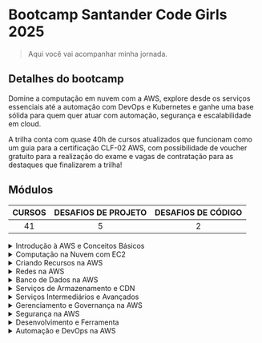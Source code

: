 # Bootcamp Santander Code Girls 2025

> Aqui você vai acompanhar minha jornada.

## Detalhes do bootcamp

Domine a computação em nuvem com a AWS, explore desde os serviços essenciais até a automação com DevOps e Kubernetes e ganhe uma base sólida para quem quer atuar com automação, segurança e escalabilidade em cloud.

A trilha conta com quase 40h de cursos atualizados que funcionam como um guia para a certificação CLF-02 AWS, com possibilidade de voucher gratuito para a realização do exame e vagas de contratação para as destaques que finalizarem a trilha!

## Módulos

| CURSOS | DESAFIOS DE PROJETO | DESAFIOS DE CÓDIGO |
| :----: | :-----------------: | :----------------: |
|   41   |          5          |         2          |

<details>
  <summary>Introdução à AWS e Conceitos Básicos</summary>
  <table>
    <tr>
      <th>Categoria</th>
      <th>Submódulos</th>
      <th>Status</th>
    </tr>
    <tr>
      <td>Curso</td>
      <td>Introdução ao Santander Code Girls 2025 - AWS Cloud Foundations</td>
      <td><img src="https://img.shields.io/badge/CONCLUIDO-44CC11?style=for-the-badge"/></td>
    </tr>
    <tr>
      <td>Curso</td>
      <td>Introdução à AWS e ao Universo da Computação em Nuvem</td>
      <td><img src="https://img.shields.io/badge/CONCLUIDO-44CC11?style=for-the-badge"/></td>
    </tr>
    <tr>
      <td>Curso</td>
      <td>Fundamentos Essenciais da Infraestrutura AWS</td>
      <td><img src="https://img.shields.io/badge/CONCLUIDO-44CC11?style=for-the-badge"/></td>
    </tr>
    <tr>
      <td>Curso</td>
      <td>Configurando sua Conta AWS com Segurança e Eficiência</td>
      <td><img src="https://img.shields.io/badge/CONCLUIDO-44CC11?style=for-the-badge"/></td>
    </tr>
    <tr>
      <td>Curso</td>
      <td>Primeiros Passos com Acesso Seguro e Controle de Custos na AWS</td>
      <td><img src="https://img.shields.io/badge/CONCLUIDO-44CC11?style=for-the-badge"/></td>
    </tr>
    <tr>
      <td>Mentoria</td>
      <td>Live de Lançamento - Code Girls 2025</td>
      <td><img src="https://img.shields.io/badge/CONCLUIDO-44CC11?style=for-the-badge"/></td>
    </tr>
  </table>
</details>

<details>
  <summary>Computação na Nuvem com EC2</summary>
  <table>
    <tr>
      <th>Categoria</th>
      <th>Submódulos</th>
      <th>Status</th>
    </tr>
    <tr>
      <td>Curso</td>
      <td>Entendendo as Instância EC2 e a Otimização de Recursos na AWS</td>
      <td><img src="https://img.shields.io/badge/CONCLUIDO-44CC11?style=for-the-badge"/></td>
    </tr>
    <tr>
      <td>Curso</td>
      <td>Armazenamerento na Nuvem com amazon EBS e S3	</td>
      <td><img src="https://img.shields.io/badge/CONCLUIDO-44CC11?style=for-the-badge"/></td>
    </tr>
    <tr>
      <td>Desafio de Projeto</td>
      <td>Gerenciando Instâncias EC2 na AWS	</td>
      <td><img src="https://img.shields.io/badge/CONCLUIDO-44CC11?style=for-the-badge"/></td>
    </tr>
  </table>
</details>

<details>
  <summary>Criando Recursos na AWS</summary>
  <table>
    <tr>
      <th>Categoria</th>
      <th>Submódulos</th>
      <th>Status</th>
    </tr>
    <tr>
      <td>Curso</td>
      <td>Criando sua Primeira Instância Amazon EC2</td>
      <td><img src="https://img.shields.io/badge/CONCLUIDO-44CC11?style=for-the-badge"/></td>
    </tr>
    <tr>
      <td>Curso</td>
      <td>Criando sua Primeiro Bucket no Amazon S3</td>
      <td><img src="https://img.shields.io/badge/CONCLUIDO-44CC11?style=for-the-badge"/></td>
    </tr>
    <tr>
      <td>Desafio de Projeto</td>
      <td>Criando sua Primeira Função com Amazon Lambda</td>
      <td><img src="https://img.shields.io/badge/CONCLUIDO-44CC11?style=for-the-badge"/></td>
    </tr>
    <tr>
      <td>Desafio de Projeto</td>
      <td>Desafios de Código: Aperfeiçoe Sua Lógica e Pensamento Computacional</td>
      <td><img src="https://img.shields.io/badge/CONCLUIDO-44CC11?style=for-the-badge"/></td>
    </tr>
    <tr>
      <td>Desafio de Código</td>
      <td>Associando Conceitos de Recursos da AWS</td>
      <td><img src="https://img.shields.io/badge/CONCLUIDO-44CC11?style=for-the-badge"/></td>
    </tr>
  </table>
</details>

<details>
  <summary>Redes na AWS	</summary>
  <table>
    <tr>
      <th>Categoria</th>
      <th>Submódulos</th>
      <th>Status</th>
    </tr>
    <tr>
      <td>Curso</td>
      <td>Introdução à Amazon VPC</td>
      <td><img src="https://img.shields.io/badge/CONCLUIDO-44CC11?style=for-the-badge"/></td>
    </tr>
    <tr>
      <td>Curso</td>
      <td>Entendendo o que é uma Subnet na Amazon VPC</td>
      <td><img src="https://img.shields.io/badge/CONCLUIDO-44CC11?style=for-the-badge"/></td>
    </tr>
    <tr>
      <td>Curso</td>
      <td>Introdução ao Security Group na AWS</td>
      <td><img src="https://img.shields.io/badge/CONCLUIDO-44CC11?style=for-the-badge"/></td>
    </tr>
    <tr>
      <td>Curso</td>
      <td>Explorando os Fundamentos do Route 53 na AWS</td>
      <td><img src="https://img.shields.io/badge/CONCLUIDO-44CC11?style=for-the-badge"/></td>
    </tr>
    <tr>
      <td>Curso</td>
      <td>Introdução à Distribuição de Conteúdo com Amzon CloudFront</td>
      <td><img src="https://img.shields.io/badge/CONCLUIDO-44CC11?style=for-the-badge"/></td>
    </tr>
    <tr>
      <td>Curso</td>
      <td>Entendendo o que é o Amazon Elastic Load Balancer</td>
      <td><img src="https://img.shields.io/badge/CONCLUIDO-44CC11?style=for-the-badge"/></td>
    </tr>
  </table>
</details>

<details>
  <summary>Banco de Dados na AWS</summary>
  <table>
    <tr>
      <th>Categoria</th>
      <th>Submódulos</th>
      <th>Status</th>
    </tr>
    <tr>
      <td>Curso</td>
      <td>Entendendo o que é RDS</td>
      <td><img src="https://img.shields.io/badge/CONCLUIDO-44CC11?style=for-the-badge"/></td>
    </tr>
    <tr>
      <td>Curso</td>
      <td>Introdução ao Amazon DynamoDB</td>
      <td><img src="https://img.shields.io/badge/CONCLUIDO-44CC11?style=for-the-badge"/></td>
    </tr>
    <tr>
      <td>Curso</td>
      <td>Explorando Estratégias de Backup e Recuperação de Dados na AWS</td>
      <td><img src="https://img.shields.io/badge/CONCLUIDO-44CC11?style=for-the-badge"/></td>
    </tr>
  </table>
</details>

<details>
  <summary>Serviços de Armazenamento e CDN</summary>
  <table>
    <tr>
      <th>Categoria</th>
      <th>Submódulos</th>
      <th>Status</th>
    </tr>
    <tr>
      <td>Curso</td>
      <td>Introdução ao Amazon S3</td>
      <td><img src="https://img.shields.io/badge/CONCLUIDO-44CC11?style=for-the-badge"/></td>
    </tr>
    <tr>
      <td>Curso</td>
      <td>Conhecendo o Amazon Glacier</td>
      <td><img src="https://img.shields.io/badge/CONCLUIDO-44CC11?style=for-the-badge"/></td>
    </tr>
    <tr>
      <td>Curso</td>
      <td>Entendendo a Distribuição de Conteúdo com Amazon CloudFront</td>
      <td><img src="https://img.shields.io/badge/CONCLUIDO-44CC11?style=for-the-badge"/></td>
    </tr>
    <tr>
      <td>Desafio de Código</td>
      <td>Associando Conceitos de Serviços de Armazenamento e CDN</td>
      <td><img src="https://img.shields.io/badge/CONCLUIDO-44CC11?style=for-the-badge"/></td>
    </tr>
  </table>
</details>

<details>
  <summary>Serviços Intermediários e Avançados</summary>
  <table>
    <tr>
      <th>Categoria</th>
      <th>Submódulos</th>
      <th>Status</th>
    </tr>
    <tr>
      <td>Curso</td>
      <td>Entendendo como Funciona o AWS Lambda</td>
      <td><img src="https://img.shields.io/badge/CONCLUIDO-44CC11?style=for-the-badge"/></td>
    </tr>
    <tr>
      <td>Curso</td>
      <td>Entendendo o que são Amazon ECS e EKS na Orquestração de Containers</td>
      <td><img src="https://img.shields.io/badge/CONCLUIDO-44CC11?style=for-the-badge"/></td>
    </tr>
    <tr>
      <td>Curso</td>
      <td>Entendendo como Funcionam o Amazon SNS e SQS na Comunicação Assíncrona</td>
      <td><img src="https://img.shields.io/badge/CONCLUIDO-44CC11?style=for-the-badge"/></td>
    </tr>
    <tr>
      <td>Desafio de Projeto</td>
      <td>Explorando Workflowas Automatizados com AWS Step Functions</td>
      <td><img src="https://img.shields.io/badge/PARA%20FAZER-9999A1?style=for-the-badge"/></td>
    </tr>
  </table>
</details>

<details>
  <summary>Gerenciamento e Governança na AWS</summary>
  <table>
    <tr>
      <th>Categoria</th>
      <th>Submódulos</th>
      <th>Status</th>
    </tr>
    <tr>
      <td>Curso</td>
      <td>Entendendo o que é o AWS CloudWatch</td>
      <td><img src="https://img.shields.io/badge/CONCLUIDO-44CC11?style=for-the-badge"/></td>
    </tr>
    <tr>
      <td>Curso</td>
      <td>Fundamentos do AWS CloudTrail para Auditoria e Segurança na AWS</td>
      <td><img src="https://img.shields.io/badge/CONCLUIDO-44CC11?style=for-the-badge"/></td>
    </tr>
    <tr>
      <td>Desafio de Projeto</td>
      <td>Implementando sua Primeira Stack com AWS CloudFormation</td>
      <td><img src="https://img.shields.io/badge/PARA%20FAZER-9999A1?style=for-the-badge"/></td>
    </tr>
    <tr>
      <td>Curso</td>
      <td>Gerenciando Usuários e Permissões na AWS com Identity and Acess Mansgement (IAM)</td>
      <td><img src="https://img.shields.io/badge/CONCLUIDO-44CC11?style=for-the-badge"/></td>
    </tr>
    <tr>
      <td>Curso</td>
      <td>	Entendendo e Gerenciando Policies e Roles na AWS</td>
      <td><img src="https://img.shields.io/badge/CONCLUIDO-44CC11?style=for-the-badge"/></td>
    </tr>
  </table>
</details>

<details>
  <summary>Segurança na AWS</summary>
  <table>
    <tr>
      <th>Categoria</th>
      <th>Submódulos</th>
      <th>Status</th>
    </tr>
    <tr>
      <td>Curso</td>
      <td>Explorando Práticas Recomendadas de Segurança na Nuvem</td>
      <td><img src="https://img.shields.io/badge/CONCLUIDO-44CC11?style=for-the-badge"/></td>
    </tr>
    <tr>
      <td>Curso</td>
      <td>Entendendo a Criptografia de Dados na AWS</td>
      <td><img src="https://img.shields.io/badge/CONCLUIDO-44CC11?style=for-the-badge"/></td>
    </tr>
    <tr>
      <td>Curso</td>
      <td>Protegendo Aplicações Web com AWS WAF</td>
      <td><img src="https://img.shields.io/badge/CONCLUIDO-44CC11?style=for-the-badge"/></td>
    </tr>
  </table>
</details>

<details>
  <summary>Desenvolvimento e Ferramenta</summary>
  <table>
    <tr>
      <th>Categoria</th>
      <th>Submódulos</th>
      <th>Status</th>
    </tr>
    <tr>
      <td>Curso</td>
      <td>Explorando como Funcionam a AWS CLI e os SDKs</td>
      <td><img src="https://img.shields.io/badge/CONCLUIDO-44CC11?style=for-the-badge"/></td>
    </tr>
    <tr>
      <td>Desafio de Projeto</td>
      <td>Implementando Infraestrutura Automatizada com AWS CloudFormation</td>
      <td><img src="https://img.shields.io/badge/PARA%20FAZER-9999A1?style=for-the-badge"/></td>
    </tr>
    <tr>
      <td>Curso</td>
      <td>Automatizando Implantação de Aplicações com AWS CodeDeploy</td>
      <td><img src="https://img.shields.io/badge/CONCLUIDO-44CC11?style=for-the-badge"/></td>
    </tr>
  </table>
</details>

<details>
  <summary>Automação e DevOps na AWS</summary>
  <table>
    <tr>
      <th>Categoria</th>
      <th>Submódulos</th>
      <th>Status</th>
    </tr>
    <tr>
      <td>Curso</td>
      <td>Explorando Automatização de Tarefas na AWS</td>
      <td><img src="https://img.shields.io/badge/CONCLUIDO-44CC11?style=for-the-badge"/></td>
    </tr>
    <tr>
      <td>Desafio de Projeto</td>
      <td>Executando Tarefas Automatizadas com Lambda Function e S3</td>
      <td><img src="https://img.shields.io/badge/PARA%20FAZER-9999A1?style=for-the-badge"/></td>
    </tr>
    <tr>
      <td>Curso</td>
      <td>Infraestrutura como Código na AWS com Terraform</td>
      <td><img src="https://img.shields.io/badge/CONCLUIDO-44CC11?style=for-the-badge"/></td>
    </tr>
    <tr>
      <td>Curso</td>
      <td>Introdução ao DevOps</td>
      <td><img src="https://img.shields.io/badge/CONCLUIDO-44CC11?style=for-the-badge"/></td>
    </tr>
    <tr>
      <td>Curso</td>
      <td>Aplicando Conceitos de DevOps na AWS</td>
      <td><img src="https://img.shields.io/badge/PARA%20FAZER-9999A1?style=for-the-badge"/></td>
    </tr>
    <tr>
      <td>Curso</td>
      <td>Explorando Ferramentas da AWS para DevOps</td>
      <td><img src="https://img.shields.io/badge/PARA%20FAZER-9999A1?style=for-the-badge"/></td>
    </tr>
  </table>
</details>
